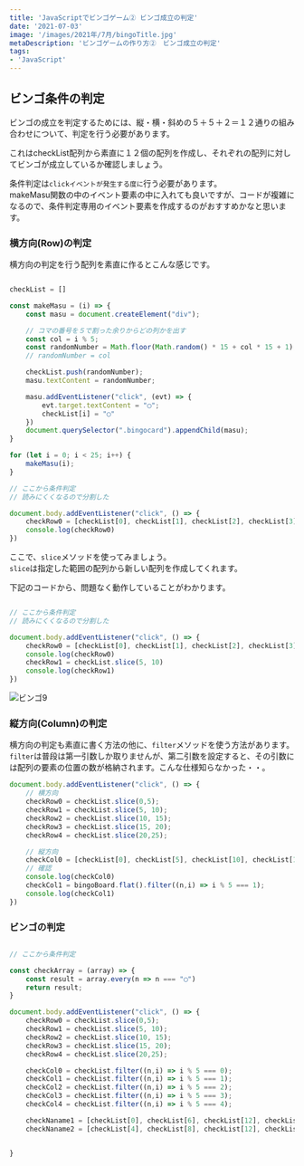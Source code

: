 ```yaml
---
title: 'JavaScriptでビンゴゲーム② ビンゴ成立の判定'
date: '2021-07-03'
image: '/images/2021年/7月/bingoTitle.jpg'
metaDescription: 'ビンゴゲームの作り方②　ビンゴ成立の判定'
tags:
- 'JavaScript'
---
```


## ビンゴ条件の判定

ビンゴの成立を判定するためには、縦・横・斜めの５＋５＋２＝１２通りの組み合わせについて、判定を行う必要があります。

これはcheckList配列から素直に１２個の配列を作成し、それぞれの配列に対してビンゴが成立しているか確認しましょう。

条件判定は<code>clickイベントが発生する度に</code>行う必要があります。<br/>
makeMasu関数の中のイベント要素の中に入れても良いですが、コードが複雑になるので、条件判定専用のイベント要素を作成するのがおすすめかなと思います。

### 横方向(Row)の判定

横方向の判定を行う配列を素直に作るとこんな感じです。

```javascript

checkList = []

const makeMasu = (i) => {
    const masu = document.createElement("div");

    // コマの番号を５で割った余りからどの列かを出す
    const col = i % 5;
    const randomNumber = Math.floor(Math.random() * 15 + col * 15 + 1);
    // randomNumber = col

    checkList.push(randomNumber);
    masu.textContent = randomNumber;

    masu.addEventListener("click", (evt) => {
        evt.target.textContent = "◯";
        checkList[i] = "◯"
    })
    document.querySelector(".bingocard").appendChild(masu);
}

for (let i = 0; i < 25; i++) {
    makeMasu(i);
}

// ここから条件判定
// 読みにくくなるので分割した

document.body.addEventListener("click", () => {
    checkRow0 = [checkList[0], checkList[1], checkList[2], checkList[3], checkList[4]]
    console.log(checkRow0)
})

```

ここで、<code>slice</code>メソッドを使ってみましょう。<br/>
<code>slice</code>は指定した範囲の配列から新しい配列を作成してくれます。<br/>

下記のコードから、問題なく動作していることがわかります。

```javascript

// ここから条件判定
// 読みにくくなるので分割した

document.body.addEventListener("click", () => {
    checkRow0 = [checkList[0], checkList[1], checkList[2], checkList[3], checkList[4]]
    console.log(checkRow0)
    checkRow1 = checkList.slice(5, 10)
    console.log(checkRow1)
})
```

![ビンゴ9](/images/2021年/7月/bingo9.png)


### 縦方向(Column)の判定

横方向の判定も素直に書く方法の他に、<code>filter</code>メソッドを使う方法があります。
<code>filter</code>は普段は第一引数しか取りませんが、第二引数を設定すると、その引数には配列の要素の位置の数が格納されます。こんな仕様知らなかった・・。


```javascript
document.body.addEventListener("click", () => {
    // 横方向
    checkRow0 = checkList.slice(0,5);
    checkRow1 = checkList.slice(5, 10);
    checkRow2 = checkList.slice(10, 15);
    checkRow3 = checkList.slice(15, 20);
    checkRow4 = checkList.slice(20,25);

    // 縦方向
    checkCol0 = [checkList[0], checkList[5], checkList[10], checkList[15], checkList[20]]
    // 確認
    console.log(checkCol0)
    checkCol1 = bingoBoard.flat().filter((n,i) => i % 5 === 1);
    console.log(checkCol1)
})

```

### ビンゴの判定

```javascript

// ここから条件判定

const checkArray = (array) => {
    const result = array.every(n => n === "◯")
    return result;
}

document.body.addEventListener("click", () => {
    checkRow0 = checkList.slice(0,5);
    checkRow1 = checkList.slice(5, 10);
    checkRow2 = checkList.slice(10, 15);
    checkRow3 = checkList.slice(15, 20);
    checkRow4 = checkList.slice(20,25);

    checkCol0 = checkList.filter((n,i) => i % 5 === 0);
    checkCol1 = checkList.filter((n,i) => i % 5 === 1);
    checkCol2 = checkList.filter((n,i) => i % 5 === 2);
    checkCol3 = checkList.filter((n,i) => i % 5 === 3);
    checkCol4 = checkList.filter((n,i) => i % 5 === 4);

    checkNaname1 = [checkList[0], checkList[6], checkList[12], checkList[18], checkList[24]];
    checkNaname2 = [checkList[4], checkList[8], checkList[12], checkList[16], checkList[20]];


}

```